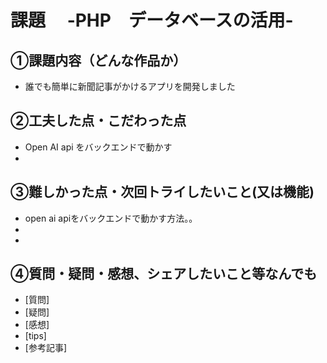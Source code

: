 # 課題　 -PHP　データベースの活用-

## ①課題内容（どんな作品か）
- 誰でも簡単に新聞記事がかけるアプリを開発しました

## ②工夫した点・こだわった点
- Open AI api をバックエンドで動かす
- 

## ③難しかった点・次回トライしたいこと(又は機能)
- open ai apiをバックエンドで動かす方法。。
- 
- 

## ④質問・疑問・感想、シェアしたいこと等なんでも
- [質問]
- [疑問]
- [感想]
- [tips]
- [参考記事]
